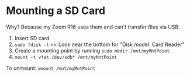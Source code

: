 # Mounting a SD Card
Why?
Because my Zoom R16 uses them and can't transfer files via USB.

1. Insert SD card
2. `sudo fdisk -l` << Look near the bottom for "Disk model: Card Reader"
3. Create a mounting point by running `sudo mkdir /mnt/myMntPoint`
4. `mount -t vfat /dev/sdb* /mnt/myMntPoint`

To unmount:
`umount /mnt/myMntPoint`
